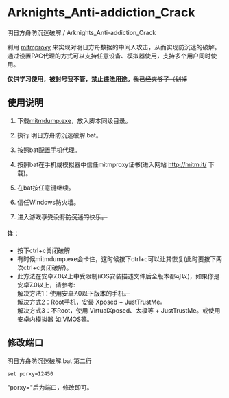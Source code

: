 # Arknights_Anti-addiction_Crack 

明日方舟防沉迷破解 / Arknights_Anti-addiction_Crack 

利用 [mitmproxy](https://www.mitmproxy.org/) 来实现对明日方舟数据的中间人攻击，从而实现防沉迷的破解。
通过设置PAC代理的方式可以支持任意设备、模拟器使用，支持多个用户同时使用。

**仅供学习使用，被封号我不管，禁止违法用途。**~~我已经爽够了（划掉~~

## 使用说明

1. 下载[mitmdump.exe](https://mitmproxy.org/downloads/)，放入脚本同级目录。

2. 执行 明日方舟防沉迷破解.bat。

3. 按照bat配置手机代理。

4. 按照bat在手机或模拟器中信任mitmproxy证书(进入网站 http://mitm.it/ 下载)。

5. 在bat按任意键继续。

6. 信任Windows防火墙。

7. 进入游戏~~享受没有防沉迷的快乐。~~

#### 注：
- 按下ctrl+c关闭破解
- 有时候mitmdump.exe会卡住，这时候按下ctrl+c可以让其恢复(此时要按下两次ctrl+c关闭破解)。
- 此方法在安卓7.0以上中受限制(iOS安装描述文件后全版本都可以)，如果你是安卓7.0以上，请参考:<br/>解决方法1：~~使用安卓7.0以下版本的手机。~~<br/>解决方式2：Root手机，安装 Xposed + JustTrustMe。<br/>解决方式3：不Root，使用 VirtualXposed、太极等 + JustTrustMe。或使用安卓内模拟器 如:VMOS等。

## 修改端口
明日方舟防沉迷破解.bat 第二行
```
set porxy=12450
```
"porxy="后为端口，修改即可。
